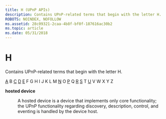 ```yaml
---
title: H (UPnP APIs)
description: Contains UPnP-related terms that begin with the letter H.
ROBOTS: NOINDEX, NOFOLLOW
ms.assetid: 28c09321-2caa-4b8f-bf0f-187616ac30b2
ms.topic: article
ms.date: 05/31/2018
---
```


# H

Contains UPnP-related terms that begin with the letter H.

[A](a-gly.md) B [C](c-gly.md) [D](d-gly.md) [E](e-gly.md) F G H I J K L M [N](n-gly.md) O [P](p-gly.md) Q [R](r-gly.md) [S](s-gly.md) T [U](u-gly.md) V W X Y Z

<dl> <dt>

<span id="upnp.h_1_gly"></span><span id="UPNP.H_1_GLY"></span>**hosted device**
</dt> <dd>

A hosted device is a device that implements only core functionality; the UPnP functionality regarding discovery, description, control, and eventing is handled by the device host.

</dd> </dl>

 

 




